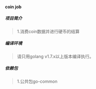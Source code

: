 #### coin job

##### 项目简介
> 1.消费coin数据并进行硬币的结算  

##### 编译环境
> 请只用golang v1.7.x以上版本编译执行。  

##### 依赖包
> 1.公共包go-common  
 
